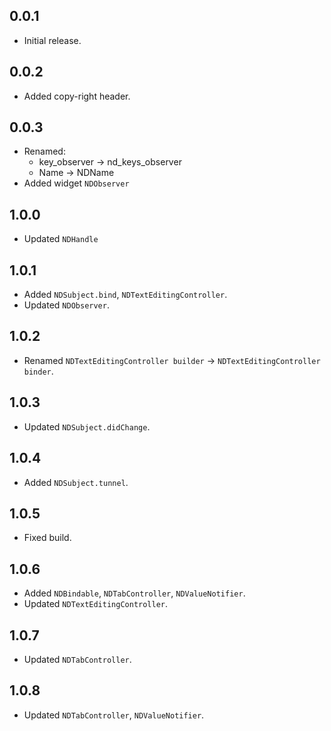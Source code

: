 ## 0.0.1

* Initial release.

## 0.0.2

* Added copy-right header.

## 0.0.3

* Renamed:
  * key_observer -> nd_keys_observer
  * Name -> NDName
* Added widget ```NDObserver```

## 1.0.0

* Updated ```NDHandle```

## 1.0.1

* Added ```NDSubject.bind```, ```NDTextEditingController```.
* Updated ```NDObserver```.

## 1.0.2

* Renamed  ```NDTextEditingController builder``` -> ```NDTextEditingController binder```.

## 1.0.3

* Updated ```NDSubject.didChange```. 

## 1.0.4

* Added ```NDSubject.tunnel```.

## 1.0.5
* Fixed build.

## 1.0.6
* Added ```NDBindable```, ```NDTabController```, ```NDValueNotifier```.
* Updated ```NDTextEditingController```.

## 1.0.7
* Updated ```NDTabController```.

## 1.0.8
* Updated ```NDTabController```, ```NDValueNotifier```.